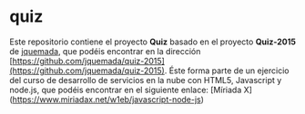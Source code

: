 # quiz

Este repositorio contiene el proyecto **Quiz** basado en el proyecto **Quiz-2015** de [jquemada](https://github.com/jquemada), que podéis encontrar en la dirección [https://github.com/jquemada/quiz-2015](https://github.com/jquemada/quiz-2015). 
Éste forma parte de un ejercicio del curso de desarrollo de servicios en la nube con HTML5, Javascript y node.js, que podéis encontrar en el siguiente enlace: [Míriada X] (https://www.miriadax.net/w1eb/javascript-node-js)

